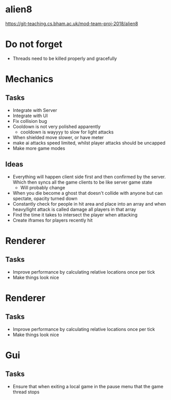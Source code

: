 # alien8

https://git-teaching.cs.bham.ac.uk/mod-team-proj-2018/alien8

# Do not forget
- Threads need to be killed properly and gracefully 

# Mechanics
## Tasks
- Integrate with Server
- Integrate with UI
- Fix collision bug
- Cooldown is not very polished apparently
  - cooldown is wayyyy to slow for light attacks
- When shielded move slower, or have meter
- make ai attacks speed limited, whilst player attacks should be uncapped
- Make more game modes
## Ideas
- Everything will happen client side first and then confirmed by the server. Which then syncs all the game clients to be like server game state
    - Will probably change
- When you die become a ghost that doesn't collide with anyone but can spectate, opacity turned down
- Constantly check for people in hit area and place into an array and when heavy/light attack is called damage all players in that array
- Find the time it takes to intersect the player when attacking
- Create iframes for players recently hit

# Renderer
## Tasks
- Improve performance by calculating relative locations once per tick
- Make things look nice

# Renderer
## Tasks
- Improve performance by calculating relative locations once per tick
- Make things look nice


# Gui
## Tasks
- Ensure that when exiting a local game in the pause menu that the game thread stops




